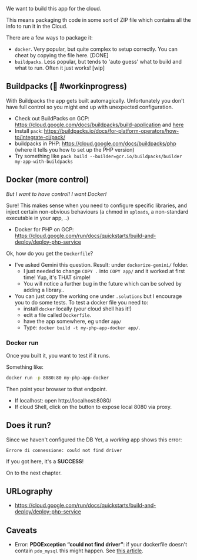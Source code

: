 
We want to build this app for the cloud.

This means packaging th code in some sort of ZIP file which contains all the info to run it in the Cloud.

There are a few ways to package it:

* `docker`. Very popular, but quite complex to setup correctly. You can cheat by copying the file here. [DONE]
* `buildpacks`. Less popular, but tends to 'auto guess' what to build and what to run. Often it just works! [wip]


## Buildpacks (🚧 #workinprogress)

With Buildpacks the app gets built automagically. Unfortunately you don't have full control so you might end up with unexpected configuration.

* Check out   BuildPacks on GCP: https://cloud.google.com/docs/buildpacks/build-application and [here](https://cloud.google.com/docs/buildpacks/build-application#build_an_application_remotely)
* Install `pack`: https://buildpacks.io/docs/for-platform-operators/how-to/integrate-ci/pack/
* buildpacks in PHP: https://cloud.google.com/docs/buildpacks/php (where it tells you how to set up the PHP version)
* Try something like `pack build --builder=gcr.io/buildpacks/builder my-app-with-buildpacks`

## Docker (more control)

*But I want to have control! I want Docker!*

Sure! This makes sense when you need to configure specific libraries, and inject certain non-obvious behaviours (a chmod in `uploads`, a non-standard executable in your app, ..)

* Docker for PHP on GCP: https://cloud.google.com/run/docs/quickstarts/build-and-deploy/deploy-php-service

Ok, how do you get the `Dockerfile`?

* I've asked Gemini this question. Result: under `dockerize-gemini/` folder.
    * I just needed to change `COPY .` into `COPY app/` and it worked at first time! Yup, it's THAT simple!
    * You will notice a further bug in the future which can be solved by adding a library..
* You can just copy the working one under `.solutions` but I encourage you to do some tests. To test a docker file you need to:
     * install `docker` locally (your cloud shell has it!)
     * edit a file called `Dockerfile`.
     * have the app somewhere, eg under `app/`
     * Type: `docker build -t my-php-app-docker app/`.

### Docker run

Once you built it, you want to test if it runs.

Something like:

```bash
docker run -p 8080:80 my-php-app-docker
```

Then point your browser to that endpoint.
* If localhost: open http://localhost:8080/
* If cloud Shell, click on the button to expose local 8080 via proxy.

## Does it run?

Since we haven't configured the DB Yet, a *working* app shows this error:

```
Errore di connessione: could not find driver
```

If you got here, it's a **SUCCESS**!

On to the next chapter.


## URLography

* https://cloud.google.com/run/docs/quickstarts/build-and-deploy/deploy-php-service

## Caveats

* Error: **PDOException “could not find driver”**: if your dockerfile doesn't contain `pdo_mysql` this might happen. See [this article](https://stackoverflow.com/questions/2852748/pdoexception-could-not-find-driver).
